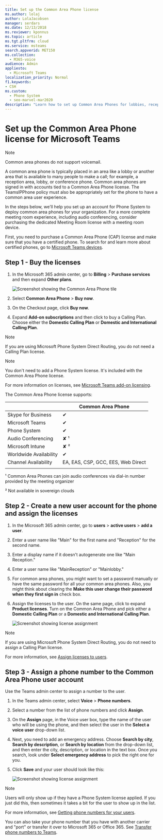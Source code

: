 ```yaml
---
title: Set up the Common Area Phone license
ms.author: lolaj
author: LolaJacobsen
manager: serdars
ms.date: 12/13/2018
ms.reviewer: kponnus
ms.topic: article
ms.tgt.pltfrm: cloud
ms.service: msteams
search.appverid: MET150
ms.collection: 
  - M365-voice
audience: Admin
appliesto: 
  - Microsoft Teams
localization_priority: Normal
f1.keywords:
- CSH
ms.custom: 
  - Phone System
  - seo-marvel-mar2020
description: "Learn how to set up Common Area Phones for lobbies, reception areas, and conference rooms "
---
```


# Set up the Common Area Phone license for Microsoft Teams
> [!NOTE]
> Common area phones do not support voicemail.

A common area phone is typically placed in an area like a lobby or another area that is available to many people to make a call; for example, a reception area, lobby, or conference phone. Common area phones are signed in with accounts tied to a Common Area Phone license. The TeamsIPPhone policy must also be appropriately set for the phone to have a common area user experience.

In the steps below, we'll help you set up an account for Phone System to deploy common area phones for your organization. For a more complete meeting room experience, including audio conferencing, consider purchasing the dedicated Meeting Room license with a meeting room device. 

First, you need to purchase a Common Area Phone (CAP) license and make sure that you have a certified phone. To search for and learn more about certified phones, go to [Microsoft Teams devices](https://products.office.com/microsoft-teams/across-devices?ms.url=officecomteamsdevices&rtc=1). 

## Step 1 - Buy the licenses

1. In the Microsoft 365 admin center, go to **Billing** > **Purchase services** and then expand **Other plans**.

    ![Screenshot showing the Common Area Phone tile](media/set-up-common-area-phone-image1.png)

2. Select **Common Area Phone** > **Buy now**.

3. On the Checkout page, click **Buy now**.

4. Expand **Add-on subscriptions** and then click to buy a Calling Plan. Choose either the **Domestic Calling Plan** or **Domestic and International Calling Plan**.

> [!NOTE]
> If you are using Microsoft Phone System Direct Routing, you do not need a Calling Plan license.

> [!NOTE]
> You don't need to add a Phone System license. It's included with the Common Area Phone license.

For more information on licenses, see [Microsoft Teams add-on licensing](teams-add-on-licensing/microsoft-teams-add-on-licensing.md).

The Common Area Phone license supports: 


|   |  Common Area Phone  |
|---------|---------|
|Skype for Business |   &#x2714; |
|Microsoft Teams |   &#x2714; |
|Phone System |    &#x2714; |
|Audio Conferencing |       &#x2718; &sup1;  |
|Microsoft Intune |        &#x2718; &sup2; |
|Worldwide Availability |    &#x2714; |
|Channel Availability |    EA, EAS, CSP, GCC, EES, Web Direct  |
|      |         |

&sup1; Common Area Phones can join audio conferences via dial-in number provided by the meeting organizer

&sup2; Not available in sovereign clouds  



## Step 2 - Create a new user account for the phone and assign the licenses

1. In the Microsoft 365 admin center, go to **users** > **active users** > **add a user**.

2. Enter a user name like "Main" for the first name and "Reception" for the second name.

3. Enter a display name if it doesn't autogenerate one like "Main Reception."

4. Enter a user name like "MainReception" or "Mainlobby."

5. For common area phones, you might want to set a password manually or have the same password for all your common area phones. Also, you might think about clearing the **Make this user change their password when they first sign in** check box.

6. Assign the licenses to the user. On the same page, click to expand **Product licenses**. Turn on the Common Area Phone and pick either a **Domestic Calling Plan** or a **Domestic and International Calling Plan**. 

    ![Screenshot showing license assignment](media/set-up-common-area-phone-image2.png)

> [!NOTE]
> If you are using Microsoft Phone System Direct Routing, you do not need to assign a Calling Plan license.

For more information, see [Assign licenses to users](https://docs.microsoft.com/microsoft-365/admin/manage/assign-licenses-to-users).

## Step 3 - Assign a phone number to the Common Area Phone user account

Use the Teams admin center to assign a number to the user.

1. In the Teams admin center, select **Voice** > **Phone numbers**.

3.    Select a number from the list of phone numbers and click **Assign**.

4. On the **Assign** page, in the Voice user box, type the name of the user who will be using the phone, and then select the user in the **Select a voice user** drop-down list.

5. Next, you need to add an emergency address. Choose **Search by city**, **Search by description**, or **Search by location** from the drop-down list, and then enter the city, description, or location in the text box. Once you search, look under **Select emergency address** to pick the right one for you.

6. Click **Save** and your user should look like this:

   ![Screenshot showing license assignment](media/set-up-common-area-phone-image3.png)

> [!NOTE]
> Users will only show up if they have a Phone System license applied. If you just did this, then sometimes it takes a bit for the user to show up in the list.

For more information, see [Getting phone numbers for your users](getting-phone-numbers-for-your-users.md).

You can also take your phone number that you have with another carrier and "port" or transfer it over to Microsoft 365 or Office 365. See [Transfer phone numbers to Teams](phone-number-calling-plans/transfer-phone-numbers-to-teams.md).
